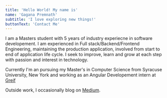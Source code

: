 ```yaml
---
title: 'Hello World! My name is'
name: 'Gagana Premnath'
subtitle: 'I love exploring new things!'
buttonText: 'Contact Me'
---
```


I am a Masters student with 5 years of industry experiecne in software developement. I am experienced in Full stack/Backend/Frontend Engineering, maintaining the production application, involved from start to end of application life cycle. I seek to improve, learn and grow at each step with passion and interest in technology.

Currently I'm an pursuing my Master's in Computer Science from Syracuse University, New York and working as an Angular Developement intern at [Greif](https://www.greif.com)

Outside work, I occasionally blog on [Medium](https://medium.com/@gagana.1128).
